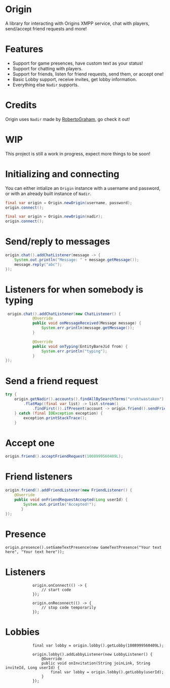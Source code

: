 # Origin
A library for interacting with Origins XMPP service, chat with players, send/accept friend requests and more!

# Features
- Support for game presences, have custom text as your status!
- Support for chatting with players.
- Support for friends, listen for friend requests, send them, or accept one!
- Basic Lobby support, receive invites, get lobby information.
- Everything else `Nadir` supports.

# Credits
Origin uses `Nadir` made by [RobertoGraham](https://github.com/RobertoGraham/nadir), go check it out!

# WIP
This project is still a work in progress, expect more things to be soon!

# Initializing and connecting
You can either intialize an `Origin` instance with a username and password, or with an already built instance of `Nadir`.

```java
final var origin = Origin.newOrigin(username, password);
origin.connect();
```

```java
final var origin = Origin.newOrigin(nadir);
origin.connect();
```

# Send/reply to messages
```java
origin.chat().addChatListener(message -> {
    System.out.println("Message: " + message.getMessage());
    message.reply("abc");
});
```

# Listeners for when somebody is typing
```java
 origin.chat().addChatListener(new ChatListener() {
            @Override
            public void onMessageReceived(Message message) {
                System.err.println(message.getMessage());
            }

            @Override
            public void onTyping(EntityBareJid from) {
                System.err.println("typing");
            }
});
```

# Send a friend request
```java
try {
    origin.getNadir().accounts().findAllBySearchTerms("vrektwastaken")
        .flatMap((final var list) -> list.stream()
            .findFirst()).ifPresent(account -> origin.friend().sendFriendRequest(account.userId()));
    } catch (final IOException exception) {
        exception.printStackTrace();
    }
```

# Accept one
```java
origin.friend().acceptFriendRequest(1008999560409L);
```

# Friend listeners
```java
origin.friend().addFriendListener(new FriendListener() {
    @Override
    public void onFriendRequestAccepted(Long userId) {
        System.out.println("Accepted!");
       }
});
```

# Presence
```
origin.presence().setGameTextPresence(new GameTextPresence("Your text here", "Your text here"));
```

# Listeners
```
            origin.onConnect(() -> {
                // start code
            });

            origin.onReconnect(() -> {
                // stop code temporarily
            });
```

# Lobbies
```
            final var lobby = origin.lobby().getLobby(1008999560409L);

            origin.lobby().addLobbyListener(new LobbyListener() {
                @Override
                public void onInvitation(String joinLink, String inviteId, Long userId) {
                    final var lobby = origin.lobby().getLobby(userId);
                }
            });
```
